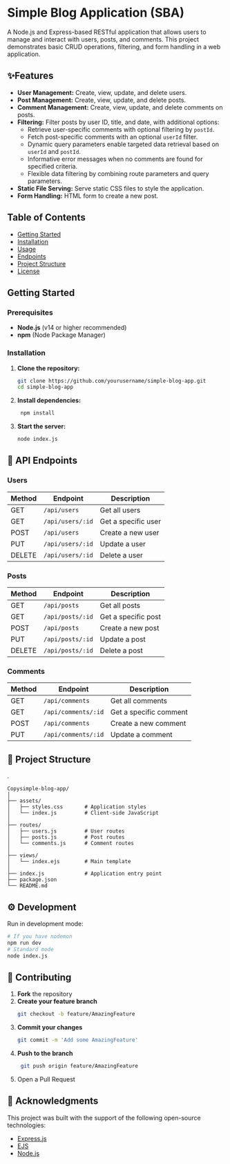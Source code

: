 # Simple Blog Application (SBA)

A Node.js and Express-based RESTful application that allows users to manage and interact with users, posts, and comments. This project demonstrates basic CRUD operations, filtering, and form handling in a web application.

## ✨Features

- **User Management:** Create, view, update, and delete users.
- **Post Management:** Create, view, update, and delete posts.
- **Comment Management:** Create, view, update, and delete comments on posts.
- **Filtering:** Filter posts by user ID, title, and date, with additional options:
  - Retrieve user-specific comments with optional filtering by `postId`.
  - Fetch post-specific comments with an optional `userId` filter.
  - Dynamic query parameters enable targeted data retrieval based on `userId` and `postId`.
  - Informative error messages when no comments are found for specified criteria.
  - Flexible data filtering by combining route parameters and query parameters.
- **Static File Serving:** Serve static CSS files to style the application.
- **Form Handling:** HTML form to create a new post.

## Table of Contents

- [Getting Started](#getting-started)
- [Installation](#installation)
- [Usage](#usage)
- [Endpoints](#endpoints)
- [Project Structure](#project-structure)
- [License](#license)

## Getting Started

### Prerequisites

- **Node.js** (v14 or higher recommended)
- **npm** (Node Package Manager)

### Installation

1. **Clone the repository:**

   ```bash
   git clone https://github.com/yourusername/simple-blog-app.git
   cd simple-blog-app

2. **Install dependencies:**

   ```bash
    npm install

3. **Start the server:**

   ```bash
   node index.js

## 🔗 API Endpoints

### Users
| Method | Endpoint | Description |
|--------|----------|-------------|
| GET | `/api/users` | Get all users |
| GET | `/api/users/:id` | Get a specific user |
| POST | `/api/users` | Create a new user |
| PUT | `/api/users/:id` | Update a user |
| DELETE | `/api/users/:id` | Delete a user |

### Posts
| Method | Endpoint | Description |
|--------|----------|-------------|
| GET | `/api/posts` | Get all posts |
| GET | `/api/posts/:id` | Get a specific post |
| POST | `/api/posts` | Create a new post |
| PUT | `/api/posts/:id` | Update a post |
| DELETE | `/api/posts/:id` | Delete a post |

### Comments
| Method | Endpoint | Description |
|--------|----------|-------------|
| GET | `/api/comments` | Get all comments |
| GET | `/api/comments/:id` | Get a specific comment |
| POST | `/api/comments` | Create a new comment |
| PUT | `/api/comments/:id` | Update a comment |


## 📁 Project Structure
.

    Copysimple-blog-app/
    │
    ├── assets/
    │   ├── styles.css       # Application styles
    │   └── index.js         # Client-side JavaScript
    │
    ├── routes/
    │   ├── users.js         # User routes
    │   ├── posts.js         # Post routes
    │   └── comments.js      # Comment routes
    │
    ├── views/
    │   └── index.ejs        # Main template
    │
    ├── index.js             # Application entry point
    ├── package.json
    └── README.md

## ⚙️ Development

Run in development mode:
```bash
# If you have nodemon
npm run dev
# Standard mode
node index.js
```

## 🤝 Contributing

1. **Fork** the repository
2. **Create your feature branch**  
   ```bash
   git checkout -b feature/AmazingFeature
   ```
3. **Commit your changes**  
   ```bash  
   git commit -m 'Add some AmazingFeature'
4. **Push to the branch**  
   ```bash
    git push origin feature/AmazingFeature
5. Open a Pull Request


## 🌟 Acknowledgments

This project was built with the support of the following open-source technologies:

- [Express.js](https://expressjs.com/)
- [EJS](https://ejs.co/)
- [Node.js](https://nodejs.org/)



